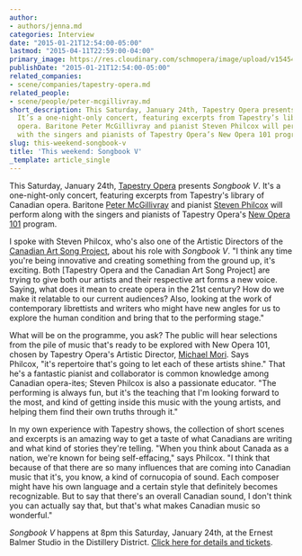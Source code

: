 ```yaml
---
author:
- authors/jenna.md
categories: Interview
date: "2015-01-21T12:54:00-05:00"
lastmod: "2015-04-11T22:59:00-04:00"
primary_image: https://res.cloudinary.com/schmopera/image/upload/v1545409169/media/webhook-uploads/1428807549590/Steven-Philcox-Headshot.jpg.jpg
publishDate: "2015-01-21T12:54:00-05:00"
related_companies:
- scene/companies/tapestry-opera.md
related_people:
- scene/people/peter-mcgillivray.md
short_description: This Saturday, January 24th, Tapestry Opera presents Songbook V.
  It’s a one-night-only concert, featuring excerpts from Tapestry’s library of Canadian
  opera. Baritone Peter McGillivray and pianist Steven Philcox will perform along
  with the singers and pianists of Tapestry Opera’s New Opera 101 program.
slug: this-weekend-songbook-v
title: 'This weekend: Songbook V'
_template: article_single
---
```


<p>This Saturday, January 24th, <a href="https://tapestryopera.com/" target="_blank">Tapestry Opera</a> presents <em>Songbook V</em>. It's a one-night-only concert, featuring excerpts from Tapestry's library of Canadian opera. Baritone <a href="http://www.petermcgillivray.com/Site/Home.html" target="_blank">Peter McGillivray</a> and pianist <a href="http://www.canadianartsongproject.ca/about/" target="_blank">Steven Philcox</a>&nbsp;will perform along with the singers and pianists&nbsp;of Tapestry Opera's <a href="https://tapestryopera.com/new-opera-101" target="_blank">New Opera 101</a> program.</p><p>I spoke with Steven Philcox, who's also one of the Artistic Directors of&nbsp;the <a href="http://www.canadianartsongproject.ca/about/" target="_blank">Canadian Art Song Project</a>, about his role with <em>Songbook V</em>.&nbsp;"I think any time you're being innovative and creating something from the ground up, it's exciting. Both [Tapestry Opera and the Canadian Art Song Project]&nbsp;are trying to give both our artists and their respective art forms a new voice. Saying, what does it mean to create opera in the 21st century? How do we make it relatable to our current audiences? Also, looking at the work of contemporary librettists and writers who might have new angles for us to explore the human condition and bring that to the performing stage."</p><p>What will be on the programme, you ask? The public will hear selections from the pile of music that's ready to be explored with New Opera 101, chosen by Tapestry Opera's Artistic Director, <a href="https://tapestryopera.com/michael-mori" target="_blank">Michael Mori</a>. Says Philcox,&nbsp;"it's repertoire that's going to let each of these artists shine." That he's a fantastic pianist and collaborator is common knowledge among Canadian opera-ites; Steven Philcox is also a passionate educator.&nbsp;"The performing is always fun, but it's the teaching that I'm looking forward to the most, and kind of getting inside this music with the young artists, and helping them find their own truths through it."</p><p>In my own experience with Tapestry shows, the collection of short scenes and excerpts is an amazing way to get a taste of what Canadians are writing and what kind of stories they're telling. "When you think about Canada as a nation, we're known for being self-effacing," says Philcox. "I think that because of that there are so many influences that are coming into Canadian music that it's, you know, a kind of cornucopia of sound. Each composer might have his own language and a certain style that definitely becomes recognizable. But to say that there's an overall Canadian sound, I don't think you can actually say that, but that's what makes Canadian music so wonderful."</p><p><em>Songbook V</em>&nbsp;happens at 8pm this Saturday, January 24th, at the Ernest Balmer Studio in the Distillery District. <a href="https://tapestryopera.com/SongbookV" target="_blank">Click here for details and tickets</a>.</p>
